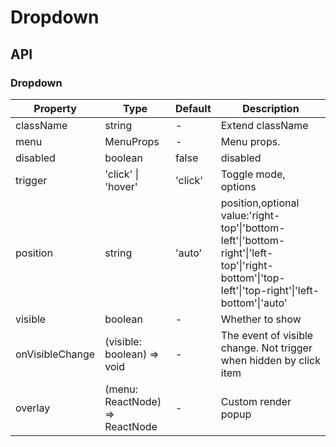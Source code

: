 # Dropdown

<example />

## API

### Dropdown

| Property        | Type                           | Default | Description                                                                                                                                    |
| --------------- | ------------------------------ | ------- | ---------------------------------------------------------------------------------------------------------------------------------------------- |
| className       | string                         | -       | Extend className                                                                                                                               |
| menu            | MenuProps                      | -       | Menu props.                                                                                                                                    |
| disabled        | boolean                        | false   | disabled                                                                                                                                       |
| trigger         | 'click' \| 'hover'             | 'click' | Toggle mode, options                                                                                                                           |
| position        | string                         | 'auto'  | position,optional value:'right-top'\|'bottom-left'\|'bottom-right'\|'left-top'\|'right-bottom'\|'top-left'\|'top-right'\|'left-bottom'\|'auto' |
| visible         | boolean                        | -       | Whether to show                                                                                                                                |
| onVisibleChange | (visible: boolean) => void     | -       | The event of visible change. Not trigger when hidden by click item                                                                             |
| overlay         | (menu: ReactNode) => ReactNode | -       | Custom render popup                                                                                                                            |

